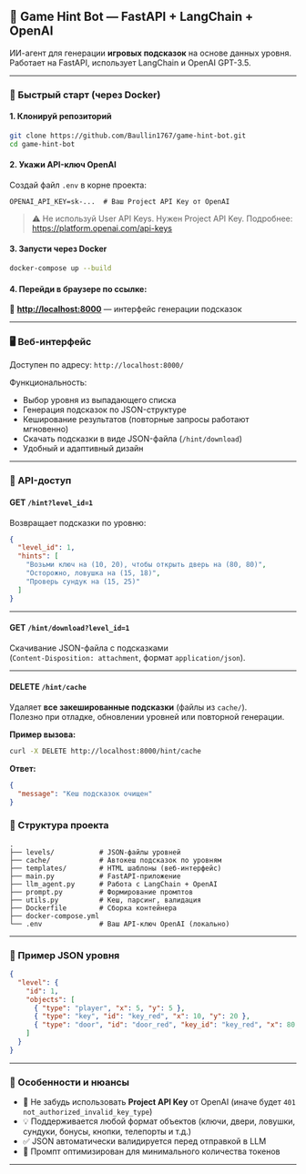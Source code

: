 ## 🧠 Game Hint Bot — FastAPI + LangChain + OpenAI

ИИ-агент для генерации **игровых подсказок** на основе данных уровня.  
Работает на FastAPI, использует LangChain и OpenAI GPT-3.5.

---

### 🚀 Быстрый старт (через Docker)

#### 1. Клонируй репозиторий

```bash
git clone https://github.com/Baullin1767/game-hint-bot.git
cd game-hint-bot
```

#### 2. Укажи API-ключ OpenAI

Создай файл `.env` в корне проекта:

```env
OPENAI_API_KEY=sk-...  # Ваш Project API Key от OpenAI
```

> ⚠️ Не используй User API Keys. Нужен Project API Key. Подробнее: https://platform.openai.com/api-keys

#### 3. Запусти через Docker

```bash
docker-compose up --build
```

#### 4. Перейди в браузере по ссылке:

🔗 **[http://localhost:8000](http://localhost:8000)** — интерфейс генерации подсказок

---

### 🖥️ Веб-интерфейс

Доступен по адресу: `http://localhost:8000/`

Функциональность:
- Выбор уровня из выпадающего списка
- Генерация подсказок по JSON-структуре
- Кеширование результатов (повторные запросы работают мгновенно)
- Скачать подсказки в виде JSON-файла (`/hint/download`)
- Удобный и адаптивный дизайн

---

### 🧪 API-доступ

#### GET `/hint?level_id=1`

Возвращает подсказки по уровню:

```json
{
  "level_id": 1,
  "hints": [
    "Возьми ключ на (10, 20), чтобы открыть дверь на (80, 80)",
    "Осторожно, ловушка на (15, 18)",
    "Проверь сундук на (15, 25)"
  ]
}
```

---

#### GET `/hint/download?level_id=1`

Скачивание JSON-файла с подсказками  
(`Content-Disposition: attachment`, формат `application/json`).

---

#### DELETE `/hint/cache`

Удаляет **все закешированные подсказки** (файлы из `cache/`).  
Полезно при отладке, обновлении уровней или повторной генерации.

**Пример вызова:**

```bash
curl -X DELETE http://localhost:8000/hint/cache
```

**Ответ:**

```json
{
  "message": "Кеш подсказок очищен"
}
```

### 📂 Структура проекта

```text
.
├── levels/           # JSON-файлы уровней
├── cache/            # Автокеш подсказок по уровням
├── templates/        # HTML шаблоны (веб-интерфейс)
├── main.py           # FastAPI-приложение
├── llm_agent.py      # Работа с LangChain + OpenAI
├── prompt.py         # Формирование промптов
├── utils.py          # Кеш, парсинг, валидация
├── Dockerfile        # Сборка контейнера
├── docker-compose.yml
└── .env              # Ваш API-ключ OpenAI (локально)
```

---

### 📄 Пример JSON уровня

```json
{
  "level": {
    "id": 1,
    "objects": [
      { "type": "player", "x": 5, "y": 5 },
      { "type": "key", "id": "key_red", "x": 10, "y": 20 },
      { "type": "door", "id": "door_red", "key_id": "key_red", "x": 80, "y": 80 }
    ]
  }
}
```

---

### 📌 Особенности и нюансы

- 🔐 Не забудь использовать **Project API Key** от OpenAI (иначе будет `401 not_authorized_invalid_key_type`)
- 💡 Поддерживается любой формат объектов (ключи, двери, ловушки, сундуки, бонусы, кнопки, телепорты и т.д.)
- ✅ JSON автоматически валидируется перед отправкой в LLM
- 🚀 Промпт оптимизирован для минимального количества токенов

---
